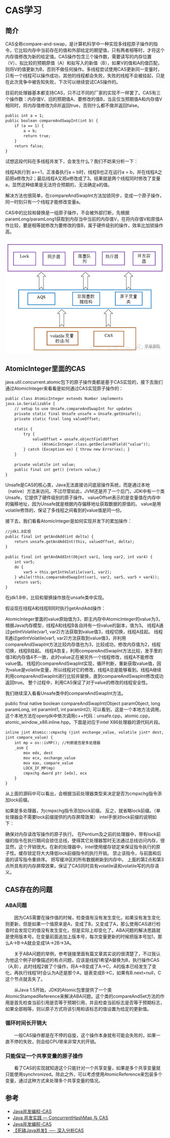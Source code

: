 # CAS学习


## 简介

CAS全称compare-and-swap，是计算机科学中一种实现多线程原子操作的指令，它比较内存中当前存在的值和外部给定的期望值，只有两者相等时，才将这个内存值修改为新的给定值。CAS操作包含三个操作数，需要读写的内存位置（V）、拟比较的预期原值（A）和拟写入的新值（B），如果V的值和A的值匹配，则将V的值更新为B，否则不做任何操作。多线程尝试使用CAS更新同一变量时，只有一个线程可以操作成功，其他的线程都会失败，失败的线程不会被挂起，只是在此次竞争中被告知失败，下次可以继续尝试CAS操作的。

目前的处理器基本都支持CAS，只不过不同的厂家的实现不一样罢了。CAS有三个操作数：内存值V、旧的预期值A、要修改的值B，当且仅当预期值A和内存值V相同时，将内存值修改为B并返回true，否则什么都不做并返回false。

```
public int a = 1;
public boolean compareAndSwapInt(int b) {
    if (a == 1) {
        a = b;
        return true;
    }
    return false;
}
```

试想这段代码在多线程并发下，会发生什么？我们不妨来分析一下：

线程A执行到 a==1，正准备执行a = b时，线程B也正在运行a = b，并在线程A之前把a修改为2；最后线程A又把a修改成了3。结果就是两个线程同时修改了变量a，显然这种结果是无法符合预期的，无法确定a的值。

解决方法也很简单，在compareAndSwapInt方法加锁同步，变成一个原子操作，同一时刻只有一个线程才能修改变量a。

CAS中的比较和替换是一组原子操作，不会被外部打断，先根据paramLong/paramLong1获取到内存当中当前的内存值V，在将内存值V和原值A作比较，要是相等就修改为要修改的值B，属于硬件级别的操作，效率比加锁操作高。


![cas](../images/cas.png)

## AtomicInteger里面的CAS

java.util.concurrent.atomic包下的原子操作类都是基于CAS实现的，接下去我们通过AtomicInteger来看看是如何通过CAS实现原子操作的：


```
public class AtomicInteger extends Number implements java.io.Serializable {
    // setup to use Unsafe.compareAndSwapInt for updates
    private static final Unsafe unsafe = Unsafe.getUnsafe();
    private static final long valueOffset;

    static {
        try {
            valueOffset = unsafe.objectFieldOffset
                (AtomicInteger.class.getDeclaredField("value"));
        } catch (Exception ex) { throw new Error(ex); }
    }

    private volatile int value;
    public final int get() {return value;}
}
```

Unsafe是CAS的核心类，Java无法直接访问底层操作系统，而是通过本地（native）方法来访问。不过尽管如此，JVM还是开了一个后门，JDK中有一个类Unsafe，它提供了硬件级别的原子操作。
valueOffset表示的是变量值在内存中的偏移地址，因为Unsafe就是根据内存偏移地址获取数据的原值的。
value是用volatile修饰的，保证了多线程之间看到的value值是同一份。

接下去，我们看看AtomicInteger是如何实现并发下的累加操作：

```
//jdk1.8实现
public final int getAndAdd(int delta) {    
    return unsafe.getAndAddInt(this, valueOffset, delta);
}

public final int getAndAddInt(Object var1, long var2, int var4) {
    int var5;
    do {
        var5 = this.getIntVolatile(var1, var2);
    } while(!this.compareAndSwapInt(var1, var2, var5, var5 + var4));
    return var5;
}
```
在jdk1.8中，比较和替换操作放在unsafe类中实现。

假设现在线程A和线程B同时执行getAndAdd操作：

AtomicInteger里面的value原始值为3，即主内存中AtomicInteger的value为3，根据Java内存模型，线程A和线程B各自持有一份value的副本，值为3。
线程A通过getIntVolatile(var1, var2)方法获取到value值3，线程切换，线程A挂起。
线程B通过getIntVolatile(var1, var2)方法获取到value值3，并利用compareAndSwapInt方法比较内存值也为3，比较成功，修改内存值为2，线程切换，线程B挂起。
线程A恢复，利用compareAndSwapInt方法比较，发手里的值3和内存值4不一致，此时value正在被另外一个线程修改，线程A不能修改value值。
线程的compareAndSwapInt实现，循环判断，重新获取value值，因为value是volatile变量，所以线程对它的修改，线程A总是能够看到。线程A继续利用compareAndSwapInt进行比较并替换，直到compareAndSwapInt修改成功返回true。
整个过程中，利用CAS保证了对于value的修改的线程安全性。


我们继续深入看看Unsafe类中的compareAndSwapInt方法。

public final native boolean compareAndSwapInt(Object paramObject, long paramLong, int paramInt1, int paramInt2);
可以看到，这是一个本地方法调用，这个本地方法在openjdk中依次调用c++代码：unsafe.cpp，atomic.cpp，atomic_window_x86.inline.hpp。下面是对应于intel X86处理器的源代码片段。

```
inline jint Atomic::cmpxchg (jint exchange_value, volatile jint* dest, jint compare_value) {
    int mp = os::isMP(); //判断是否是多处理器
    _asm {
        mov edx, dest
        mov ecx, exchange_value
        mov eax, compare_value
        LOCK_IF_MP(mp)
        cmpxchg dword ptr [edx], ecx
    }
}
```

从上面的源码中可以看出，会根据当前处理器类型来决定是否为cmpxchg指令添加lock前缀。

如果是多处理器，为cmpxchg指令添加lock前缀。
反之，就省略lock前缀。（单处理器会不需要lock前缀提供的内存屏障效果）
intel手册对lock前缀的说明如下：

确保对内存读改写操作的原子执行。
在Pentium及之前的处理器中，带有lock前缀的指令在执行期间会锁住总线，使得其它处理器暂时无法通过总线访问内存，很显然，这个开销很大。在新的处理器中，Intel使用缓存锁定来保证指令执行的原子性。缓存锁定将大大降低lock前缀指令的执行开销。
禁止该指令，与前面和后面的读写指令重排序。
把写缓冲区的所有数据刷新到内存中。
上面的第2点和第3点所具有的内存屏障效果，保证了CAS同时具有volatile读和volatile写的内存语义。




## CAS存在的问题

###  ABA问题

　　因为CAS需要在操作值的时候，检查值有没有发生变化，如果没有发生变化则更新，但是如果一个值原来是A，变成了B，又变成了A，那么使用CAS进行检查时会发现它的值没有发生变化，但是实际上却变化了。ABA问题的解决思路就是使用版本号。在变量前面追加上版本号，每次变量更新的时候把版本号加1，那么A→B→A就会变成1A→2B→3A。

　　关于ABA问题的举例，参考链接里面有篇文章其实说的很清楚了，不过我认为他这个例子好像描述的有点问题，应该是线程1希望A替换为B，执行操作CAS（A,B），此时线程2做了个操作，将A→B变成了A→C，A的版本已经发生了变化，再执行线程1时会认为A还是那个A，链表变成B→C，如果有B.next=null，C这个节点就丢失了。

　　从Java 1.5开始，JDK的Atomic包里提供了一个类AtomicStampedReference来解决ABA问题。这个类的compareAndSet方法的作用是首先检查当前引用是否等于预期引用，并且检查当前标志是否等于预期标志，如果全部相等，则以原子方式将该引用和该标志的值设置为给定的更新值。

### 循环时间长开销大

　　一般CAS操作都是在不停的自旋，这个操作本身就有可能会失败的，如果一直不停的失败，则会给CPU带来非常大的开销。

### 只能保证一个共享变量的原子操作

　　看了CAS的实现就知道这个只能针对一个共享变量，如果是多个共享变量就只能使用synchronized。除此之外，可以考虑使用AtomicReference来包装多个变量，通过这种方式来处理多个共享变量的情况。

## 参考

- [Java并发编程-CAS](http://www.cnblogs.com/wxd0108/p/6734504.html)
- [Java 并发实践 — ConcurrentHashMap 与 CAS](http://www.importnew.com/26035.html)
- [Java并发编程-CAS](https://www.cnblogs.com/iou123lg/p/9314826.html)
- [【死磕Java并发】—- 深入分析CAS](https://mp.weixin.qq.com/s?__biz=MzUzMTA2NTU2Ng==&mid=2247484156&idx=1&sn=88f659cd13ab4064d760b4b5c60cbc63&chksm=fa497d4dcd3ef45b520d06ea75c219d67f7ba35129ca800d374cfa6f2d39ab1d2d9bf3379b30&scene=21#wechat_redirect)
